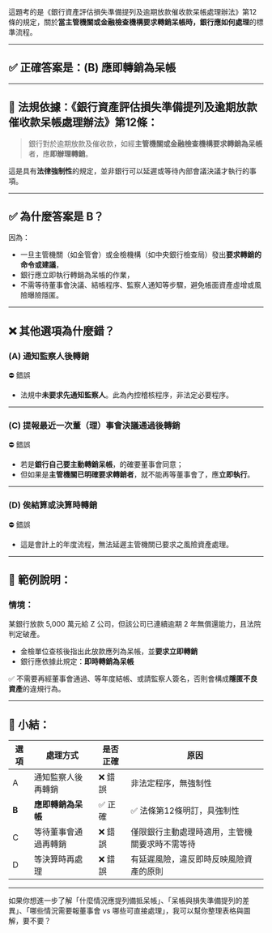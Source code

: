 這題考的是《銀行資產評估損失準備提列及逾期放款催收款呆帳處理辦法》第12條的規定，關於**當主管機關或金融檢查機構要求轉銷呆帳時，銀行應如何處理**的標準流程。

---

## ✅ 正確答案是：**(B) 應即轉銷為呆帳**

---

## 📘 法規依據：《銀行資產評估損失準備提列及逾期放款催收款呆帳處理辦法》第12條：

> 銀行對於逾期放款及催收款，如經**主管機關或金融檢查機構要求轉銷為呆帳**者，應**即辦理轉銷**。

這是具有**法律強制性**的規定，並非銀行可以延遲或等待內部會議決議才執行的事項。

---

## ✅ 為什麼答案是 B？

因為：
- 一旦主管機關（如金管會）或金檢機構（如中央銀行檢查局）發出**要求轉銷的命令或建議**，  
- 銀行應立即執行轉銷為呆帳的作業，  
- 不需等待董事會決議、結帳程序、監察人通知等步驟，避免帳面資產虛增或風險曝險隱匿。

---

## ❌ 其他選項為什麼錯？

### (A) 通知監察人後轉銷  
⛔ 錯誤  
- 法規中**未要求先通知監察人**。此為內控稽核程序，非法定必要程序。

---

### (C) 提報最近一次董（理）事會決議通過後轉銷  
⛔ 錯誤  
- 若是**銀行自己要主動轉銷呆帳**，的確要董事會同意；  
- 但如果是**主管機關已明確要求轉銷者**，就不能再等董事會了，應**立即執行**。

---

### (D) 俟結算或決算時轉銷  
⛔ 錯誤  
- 這是會計上的年度流程，無法延遲主管機關已要求之風險資產處理。

---

## 🧠 範例說明：

### 情境：
某銀行放款 5,000 萬元給 Z 公司，但該公司已連續逾期 2 年無償還能力，且法院判定破產。

- 金檢單位查核後指出此放款應列為呆帳，並**要求立即轉銷**
- 銀行應依據此規定：**即時轉銷為呆帳**

✅ 不需要再經董事會通過、等年度結帳、或請監察人簽名，否則會構成**隱匿不良資產**的違規行為。

---

## 📌 小結：

| 選項 | 處理方式                         | 是否正確 | 原因                                               |
|------|----------------------------------|----------|----------------------------------------------------|
| A    | 通知監察人後再轉銷               | ❌ 錯誤   | 非法定程序，無強制性                               |
| **B**| **應即轉銷為呆帳**               | ✅ 正確   | ✅ 法條第12條明訂，具強制性                         |
| C    | 等待董事會通過再轉銷             | ❌ 錯誤   | 僅限銀行主動處理時適用，主管機關要求時不需等待     |
| D    | 等決算時再處理                   | ❌ 錯誤   | 有延遲風險，違反即時反映風險資產的原則             |

---

如果你想進一步了解「什麼情況應提列備抵呆帳」、「呆帳與損失準備提列的差異」、「哪些情況需要報董事會 vs 哪些可直接處理」，我可以幫你整理表格與圖解，要不要？